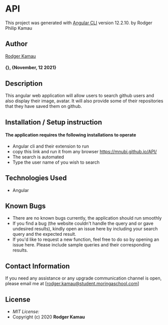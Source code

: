 # API

This project was generated with [Angular CLI](https://github.com/angular/angular-cli) version 12.2.10. by Rodger Philip Kamau

## Author

[Rodger Kamau](https://github.com/Mnubi/API.git)
#### {}, {November, 12 2021}

## Description
This angular web application will allow users to search github users and also display their image, avatar. It will also provide some of their repositories that they have saved them on github.

## Installation / Setup instruction

#### The application requires the following installations to operate 
* Angular cli and their extension to run
* copy this link and run it from any browser https://mnubi.github.io/API/
* The search is automated
* Type the user name of you wish to search 

## Technologies Used

* Angular

## Known Bugs
* There are no known bugs currently, the application should run smoothly
* If you find a bug (the website couldn't handle the query and or gave undesired results), kindly open an issue here by including your search query and the expected result.
* If you'd like to request a new function, feel free to do so by opening an issue here. Please include sample queries and their corresponding results.

## Contact Information 

If you need any assistance or any upgrade communication channel is open, please email me at [rodger.kamau@student.moringaschool.com]

## License
* *MIT License:*
* Copyright (c) 2020 **Rodger Kamau**
